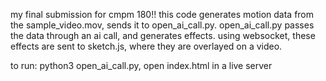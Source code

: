 my final submission for cmpm 180!! this code generates motion data from the sample_video.mov, sends it to open_ai_call.py. open_ai_call.py passes the data through an ai call, and generates effects. using websocket, these effects are sent to sketch.js, where they are overlayed on a video.

to run:
python3 open_ai_call.py,
open index.html in a live server
